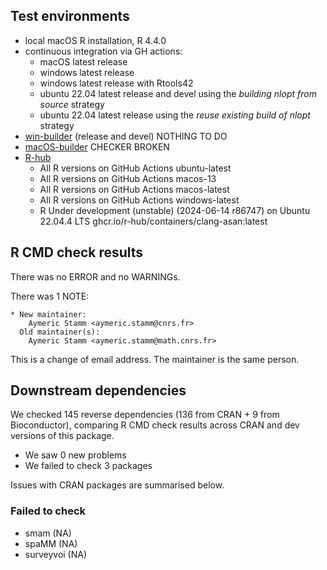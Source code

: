 ## Test environments
* local macOS R installation, R 4.4.0
* continuous integration via GH actions:
  * macOS latest release
  * windows latest release
  * windows latest release with Rtools42
  * ubuntu 22.04 latest release and devel using the *building nlopt from source*
  strategy
  * ubuntu 22.04 latest release using the *reuse existing build of nlopt*
  strategy
* [win-builder](https://win-builder.r-project.org/) (release and devel) NOTHING TO DO
* [macOS-builder](https://mac.r-project.org/macbuilder/submit.html) CHECKER BROKEN
* [R-hub](https://builder.r-hub.io)
  - All R versions on GitHub Actions ubuntu-latest
  - All R versions on GitHub Actions macos-13
  - All R versions on GitHub Actions macos-latest
  - All R versions on GitHub Actions windows-latest
  - R Under development (unstable) (2024-06-14 r86747) on Ubuntu 22.04.4 LTS
   ghcr.io/r-hub/containers/clang-asan:latest

## R CMD check results
There was no ERROR and no WARNINGs.

There was 1 NOTE:

    * New maintainer:
        Aymeric Stamm <aymeric.stamm@cnrs.fr>
      Old maintainer(s):
        Aymeric Stamm <aymeric.stamm@math.cnrs.fr>

This is a change of email address. The maintainer is the same person.

## Downstream dependencies

We checked 145 reverse dependencies (136 from CRAN + 9 from Bioconductor), comparing R CMD check results across CRAN and dev versions of this package.

 * We saw 0 new problems
 * We failed to check 3 packages

Issues with CRAN packages are summarised below.

### Failed to check

* smam      (NA)
* spaMM     (NA)
* surveyvoi (NA)
